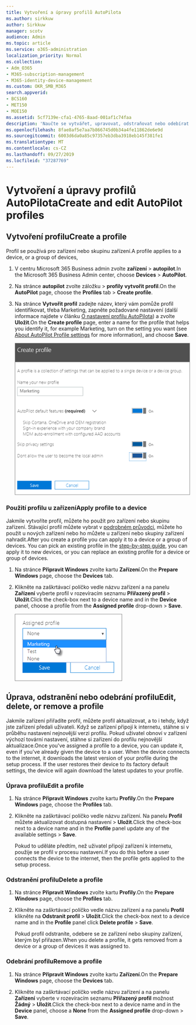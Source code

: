 ```yaml
---
title: Vytvoření a úpravy profilů AutoPilota
ms.author: sirkkuw
author: Sirkkuw
manager: scotv
audience: Admin
ms.topic: article
ms.service: o365-administration
localization_priority: Normal
ms.collection:
- Adm_O365
- M365-subscription-management
- M365-identity-device-management
ms.custom: OKR_SMB_M365
search.appverid:
- BCS160
- MET150
- MOE150
ms.assetid: 5cf7139e-cfa1-4765-8aad-001af1c74faa
description: 'Naučte se vytvářet, upravovat, odstraňovat nebo odebírat profily automatických Opilot. '
ms.openlocfilehash: 8fae8af5e7aa7b866745d0b34a4fe11862de6e9d
ms.sourcegitcommit: 6003d6da0a85c97357eb3dba3918eb145f381fe1
ms.translationtype: MT
ms.contentlocale: cs-CZ
ms.lasthandoff: 09/27/2019
ms.locfileid: "37287769"
---
```

# <a name="create-and-edit-autopilot-profiles"></a><span data-ttu-id="fc360-103">Vytvoření a úpravy profilů AutoPilota</span><span class="sxs-lookup"><span data-stu-id="fc360-103">Create and edit AutoPilot profiles</span></span>

## <a name="create-a-profile"></a><span data-ttu-id="fc360-104">Vytvoření profilu</span><span class="sxs-lookup"><span data-stu-id="fc360-104">Create a profile</span></span>

<span data-ttu-id="fc360-105">Profil se používá pro zařízení nebo skupinu zařízení.</span><span class="sxs-lookup"><span data-stu-id="fc360-105">A profile applies to a device, or a group of devices,</span></span>
  
1. <span data-ttu-id="fc360-106">V centru Microsoft 365 Business admin zvolte **zařízení** \> **autopilot**.</span><span class="sxs-lookup"><span data-stu-id="fc360-106">In the Microsoft 365 Business Admin center, choose **Devices** \> **AutoPilot**.</span></span>
  
2. <span data-ttu-id="fc360-107">Na stránce **autopilot** zvolte záložku \> **profily** **vytvořit profil**.</span><span class="sxs-lookup"><span data-stu-id="fc360-107">On the **AutoPilot** page, choose the **Profiles** tab \> **Create profile**.</span></span>
    
3. <span data-ttu-id="fc360-108">Na stránce **Vytvořit profil** zadejte název, který vám pomůže profil identifikovat, třeba Marketing, zapněte požadované nastavení (další informace najdete v článku [O nastavení profilu AutoPilota](autopilot-profile-settings.md)) a zvolte **Uložit**.</span><span class="sxs-lookup"><span data-stu-id="fc360-108">On the **Create profile** page, enter a name for the profile that helps you identify it, for example Marketing, turn on the setting you want (see [About AutoPilot Profile settings](autopilot-profile-settings.md) for more information), and choose **Save**.</span></span>
    
    ![Enter name and turn on settings in the Create profile panel.](media/63b5a00d-6a5d-48d0-9557-e7531e80702a.png)
  
### <a name="apply-profile-to-a-device"></a><span data-ttu-id="fc360-110">Použití profilu u zařízení</span><span class="sxs-lookup"><span data-stu-id="fc360-110">Apply profile to a device</span></span>

<span data-ttu-id="fc360-p101">Jakmile vytvoříte profil, můžete ho použít pro zařízení nebo skupinu zařízení. Stávající profil můžete vybrat v [podrobném průvodci](add-autopilot-devices-and-profile.md), můžete ho použít u nových zařízení nebo ho můžete u zařízení nebo skupiny zařízení nahradit.</span><span class="sxs-lookup"><span data-stu-id="fc360-p101">After you create a profile you can apply it to a device or a group of devices. You can pick an existing profile in the [step-by-step guide](add-autopilot-devices-and-profile.md), you can apply it to new devices, or you can replace an existing profile for a device or group of devices.</span></span> 
  
1. <span data-ttu-id="fc360-113">Na stránce **Připravit Windows** zvolte kartu **Zařízení**.</span><span class="sxs-lookup"><span data-stu-id="fc360-113">On the **Prepare Windows** page, choose the **Devices** tab.</span></span> 
    
2. <span data-ttu-id="fc360-114">Klikněte na zaškrtávací políčko vedle názvu zařízení a na panelu **Zařízení** vyberte profil v rozevíracím seznamu **Přiřazený profil** \> **Uložit**.</span><span class="sxs-lookup"><span data-stu-id="fc360-114">Click the check-box next to a device name and in the **Device** panel, choose a profile from the **Assigned profile** drop-down \> **Save**.</span></span>
    
    ![In the Device panel, select an Assigned profile to apply it.](media/ed0ce33f-9241-4403-a5de-2dddffdc6fb9.png)
  
## <a name="edit-delete-or-remove-a-profile"></a><span data-ttu-id="fc360-116">Úprava, odstranění nebo odebrání profilu</span><span class="sxs-lookup"><span data-stu-id="fc360-116">Edit, delete, or remove a profile</span></span>

<span data-ttu-id="fc360-p102">Jakmile zařízení přiřadíte profil, můžete profil aktualizovat, a to i tehdy, když jste zařízení předali uživateli. Když se zařízení připojí k internetu, stáhne si v průběhu nastavení nejnovější verzi profilu. Pokud uživatel obnoví v zařízení výchozí tovární nastavení, stáhne si zařízení do profilu nejnovější aktualizace.</span><span class="sxs-lookup"><span data-stu-id="fc360-p102">Once you've assigned a profile to a device, you can update it, even if you've already given the device to a user. When the device connects to the internet, it downloads the latest version of your profile during the setup process. If the user restores their device to its factory default settings, the device will again download the latest updates to your profile.</span></span> 
  
### <a name="edit-a-profile"></a><span data-ttu-id="fc360-120">Úprava profilu</span><span class="sxs-lookup"><span data-stu-id="fc360-120">Edit a profile</span></span>

1. <span data-ttu-id="fc360-121">Na stránce **Připravit Windows** zvolte kartu **Profily**.</span><span class="sxs-lookup"><span data-stu-id="fc360-121">On the **Prepare Windows** page, choose the **Profiles** tab.</span></span> 
    
2. <span data-ttu-id="fc360-122">Klikněte na zaškrtávací políčko vedle názvu zařízení. Na panelu **Profil** můžete aktualizovat dostupná nastavení \> **Uložit**.</span><span class="sxs-lookup"><span data-stu-id="fc360-122">Click the check-box next to a device name and in the **Profile** panel update any of the available settings \> **Save**.</span></span>
    
    <span data-ttu-id="fc360-123">Pokud to uděláte předtím, než uživatel připojí zařízení k internetu, použije se profil v procesu nastavení.</span><span class="sxs-lookup"><span data-stu-id="fc360-123">If you do this before a user connects the device to the internet, then the profile gets applied to the setup process.</span></span>
    
### <a name="delete-a-profile"></a><span data-ttu-id="fc360-124">Odstranění profilu</span><span class="sxs-lookup"><span data-stu-id="fc360-124">Delete a profile</span></span>

1. <span data-ttu-id="fc360-125">Na stránce **Připravit Windows** zvolte kartu **Profily**.</span><span class="sxs-lookup"><span data-stu-id="fc360-125">On the **Prepare Windows** page, choose the **Profiles** tab.</span></span> 
    
2. <span data-ttu-id="fc360-126">Klikněte na zaškrtávací políčko vedle názvu zařízení a na panelu **Profil** klikněte na **Odstranit profil** \> **Uložit**.</span><span class="sxs-lookup"><span data-stu-id="fc360-126">Click the check-box next to a device name and in the **Profile** panel click **Delete profile** \> **Save**.</span></span>
    
    <span data-ttu-id="fc360-127">Pokud profil odstraníte, odebere se ze zařízení nebo skupiny zařízení, kterým byl přiřazen.</span><span class="sxs-lookup"><span data-stu-id="fc360-127">When you delete a profile, it gets removed from a device or a group of devices it was assigned to.</span></span>
    
### <a name="remove-a-profile"></a><span data-ttu-id="fc360-128">Odebrání profilu</span><span class="sxs-lookup"><span data-stu-id="fc360-128">Remove a profile</span></span>

1. <span data-ttu-id="fc360-129">Na stránce **Připravit Windows** zvolte kartu **Zařízení**.</span><span class="sxs-lookup"><span data-stu-id="fc360-129">On the **Prepare Windows** page, choose the **Devices** tab.</span></span> 
    
2. <span data-ttu-id="fc360-130">Klikněte na zaškrtávací políčko vedle názvu zařízení a na panelu **Zařízení** vyberte v rozevíracím seznamu **Přiřazený profil** možnost **Žádný** \> **Uložit**.</span><span class="sxs-lookup"><span data-stu-id="fc360-130">Click the check-box next to a device name and in the **Device** panel, choose a **None** from the **Assigned profile** drop-down \> **Save**.</span></span>
    
